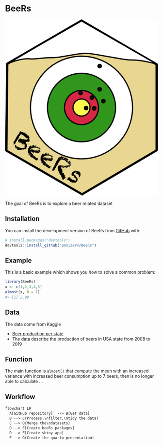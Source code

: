 
<!-- README.md is generated from README.Rmd. Please edit that file -->

# BeeRs

<!-- badges: start -->

![](render/presentation_files/BeeRsLogo.png)

<!-- badges: end -->

The goal of BeeRs is to explore a beer related dataset

## Installation

You can install the development version of BeeRs from
[GitHub](https://github.com/) with:

``` r
# install.packages("devtools")
devtools::install_github("pmoizerv/BeeRs")
```

## Example

This is a basic example which shows you how to solve a common problem:

``` r
library(BeeRs)
x <- c(1,2,3,4,5)
almost(x, N = 1)
#> [1] 2.99
```

## Data

The data come from Kaggle

- [Beer production per
  state](https://www.kaggle.com/datasets/jessemostipak/beer-production)
- The data describe the production of beers in USA state from 2008 to
  2019

## Function

The main function is `almost()` that compute the mean with an increased
variance with increased beer consumption up to 7 beers, then is no
longer able to calculate …

## Workflow

``` mermaid
flowchart LR
  A[GitHub repository]  --> B[Get data]
  B --> C(Process,\nfilter,\ntidy the data)
  C --> D{Merge the\ndatasets}
  D --> E[Create beeRs packages]
  D --> F[Create shiny app]
  E --> G(Create the quarto presentation)
```

